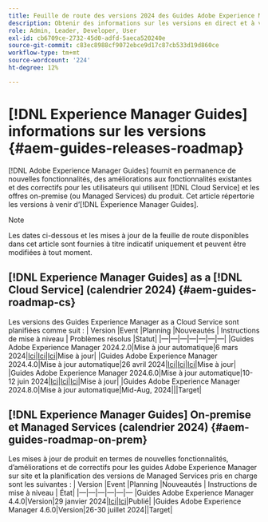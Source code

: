 ```yaml
---
title: Feuille de route des versions 2024 des Guides Adobe Experience Manager
description: Obtenir des informations sur les versions en direct et à venir des Guides Adobe Experience Manager sur site et des Guides Adobe Experience Manager as a Cloud Service
role: Admin, Leader, Developer, User
exl-id: cb6709ce-2732-45d0-adfd-5aeca520240e
source-git-commit: c83ec8988cf9072ebce9d17c87cb533d19d860ce
workflow-type: tm+mt
source-wordcount: '224'
ht-degree: 12%

---
```


# [!DNL Experience Manager Guides] informations sur les versions {#aem-guides-releases-roadmap}

[!DNL Adobe Experience Manager Guides] fournit en permanence de nouvelles fonctionnalités, des améliorations aux fonctionnalités existantes et des correctifs pour les utilisateurs qui utilisent [!DNL Cloud Service] et les offres on-premise (ou Managed Services) du produit. Cet article répertorie les versions à venir d’[!DNL Experience Manager Guides].

>[!NOTE]
>
>Les dates ci-dessous et les mises à jour de la feuille de route disponibles dans cet article sont fournies à titre indicatif uniquement et peuvent être modifiées à tout moment.

## [!DNL Experience Manager Guides] as a [!DNL Cloud Service] (calendrier 2024) {#aem-guides-roadmap-cs}

Les versions des Guides Experience Manager as a Cloud Service sont planifiées comme suit : | Version |Event |Planning |Nouveautés | Instructions de mise à niveau | Problèmes résolus |Statut| |—|—|—|—|—|—|—| |Guides Adobe Experience Manager 2024.2.0|Mise à jour automatique|6 mars 2024|[Ici](whats-new-2024-2-0.md)|[Ici](upgrade-instructions-2024-2-0.md)|[Ici](fixed-issues-2024-2-0.md)|Mise à jour| |Guides Adobe Experience Manager 2024.4.0|Mise à jour automatique|26 avril 2024|[Ici](whats-new-2024-04-0.md)|[Ici](upgrade-instructions-2024-04-0.md)|[Ici](fixed-issues-2024-04-0.md)|Mise à jour| |Guides Adobe Experience Manager 2024.6.0|Mise à jour automatique|10-12 juin 2024|[Ici](whats-new-2024-06-0.md)|[Ici](upgrade-instructions-2024-06-0.md)|[Ici](fixed-issues-2024-06-0.md)|Mise à jour| |Guides Adobe Experience Manager 2024.8.0|Mise à jour automatique|Mid-Aug, 2024|||Target|

## [!DNL Experience Manager Guides] On-premise et Managed Services (calendrier 2024) {#aem-guides-roadmap-on-prem}

Les mises à jour de produit en termes de nouvelles fonctionnalités, d’améliorations et de correctifs pour les guides Adobe Experience Manager sur site et la planification des versions de Managed Services pris en charge sont les suivantes : | Version |Event |Planning |Nouveautés | Instructions de mise à niveau | État| |—|—|—|—|—|— |Guides Adobe Experience Manager 4.4.0|Version|29 janvier 2024|[Ici](whats-new-4-4.md)|[Ici](upgrade-instructions-4-4.md)|Publié| |Guides Adobe Experience Manager 4.6.0|Version|26-30 juillet 2024||Target|
